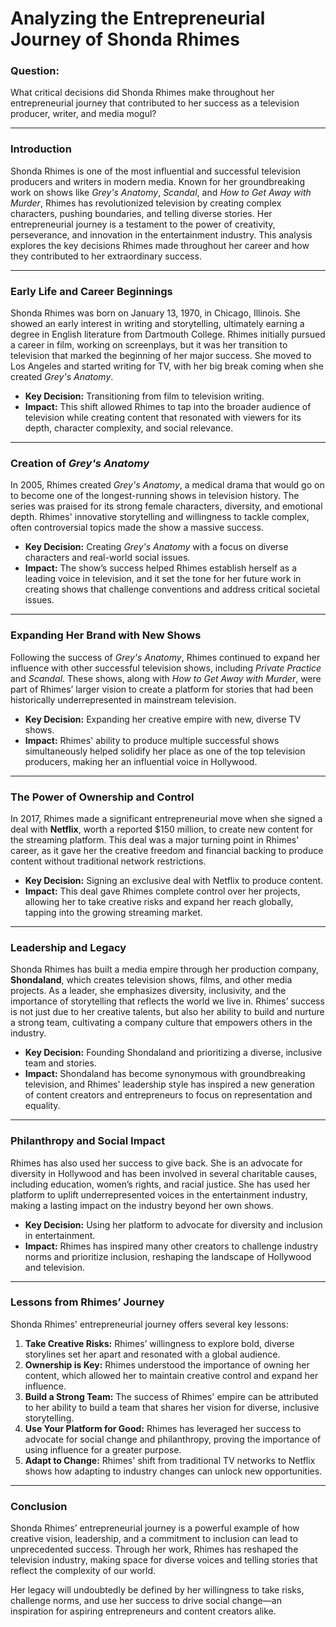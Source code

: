# Analyzing the Entrepreneurial Journey of Shonda Rhimes  

### Question:  
What critical decisions did Shonda Rhimes make throughout her entrepreneurial journey that contributed to her success as a television producer, writer, and media mogul?

---

### Introduction  
Shonda Rhimes is one of the most influential and successful television producers and writers in modern media. Known for her groundbreaking work on shows like *Grey's Anatomy*, *Scandal*, and *How to Get Away with Murder*, Rhimes has revolutionized television by creating complex characters, pushing boundaries, and telling diverse stories. Her entrepreneurial journey is a testament to the power of creativity, perseverance, and innovation in the entertainment industry. This analysis explores the key decisions Rhimes made throughout her career and how they contributed to her extraordinary success.

---

### Early Life and Career Beginnings  
Shonda Rhimes was born on January 13, 1970, in Chicago, Illinois. She showed an early interest in writing and storytelling, ultimately earning a degree in English literature from Dartmouth College. Rhimes initially pursued a career in film, working on screenplays, but it was her transition to television that marked the beginning of her major success. She moved to Los Angeles and started writing for TV, with her big break coming when she created *Grey's Anatomy*.

- **Key Decision:** Transitioning from film to television writing.  
- **Impact:** This shift allowed Rhimes to tap into the broader audience of television while creating content that resonated with viewers for its depth, character complexity, and social relevance.

---

### Creation of *Grey's Anatomy*  
In 2005, Rhimes created *Grey's Anatomy*, a medical drama that would go on to become one of the longest-running shows in television history. The series was praised for its strong female characters, diversity, and emotional depth. Rhimes' innovative storytelling and willingness to tackle complex, often controversial topics made the show a massive success.

- **Key Decision:** Creating *Grey's Anatomy* with a focus on diverse characters and real-world social issues.  
- **Impact:** The show’s success helped Rhimes establish herself as a leading voice in television, and it set the tone for her future work in creating shows that challenge conventions and address critical societal issues.

---

### Expanding Her Brand with New Shows  
Following the success of *Grey's Anatomy*, Rhimes continued to expand her influence with other successful television shows, including *Private Practice* and *Scandal*. These shows, along with *How to Get Away with Murder*, were part of Rhimes’ larger vision to create a platform for stories that had been historically underrepresented in mainstream television.

- **Key Decision:** Expanding her creative empire with new, diverse TV shows.  
- **Impact:** Rhimes' ability to produce multiple successful shows simultaneously helped solidify her place as one of the top television producers, making her an influential voice in Hollywood.

---

### The Power of Ownership and Control  
In 2017, Rhimes made a significant entrepreneurial move when she signed a deal with **Netflix**, worth a reported $150 million, to create new content for the streaming platform. This deal was a major turning point in Rhimes' career, as it gave her the creative freedom and financial backing to produce content without traditional network restrictions.

- **Key Decision:** Signing an exclusive deal with Netflix to produce content.  
- **Impact:** This deal gave Rhimes complete control over her projects, allowing her to take creative risks and expand her reach globally, tapping into the growing streaming market.

---

### Leadership and Legacy  
Shonda Rhimes has built a media empire through her production company, **Shondaland**, which creates television shows, films, and other media projects. As a leader, she emphasizes diversity, inclusivity, and the importance of storytelling that reflects the world we live in. Rhimes’ success is not just due to her creative talents, but also her ability to build and nurture a strong team, cultivating a company culture that empowers others in the industry.

- **Key Decision:** Founding Shondaland and prioritizing a diverse, inclusive team and stories.  
- **Impact:** Shondaland has become synonymous with groundbreaking television, and Rhimes' leadership style has inspired a new generation of content creators and entrepreneurs to focus on representation and equality.

---

### Philanthropy and Social Impact  
Rhimes has also used her success to give back. She is an advocate for diversity in Hollywood and has been involved in several charitable causes, including education, women’s rights, and racial justice. She has used her platform to uplift underrepresented voices in the entertainment industry, making a lasting impact on the industry beyond her own shows.

- **Key Decision:** Using her platform to advocate for diversity and inclusion in entertainment.  
- **Impact:** Rhimes has inspired many other creators to challenge industry norms and prioritize inclusion, reshaping the landscape of Hollywood and television.

---

### Lessons from Rhimes’ Journey  
Shonda Rhimes' entrepreneurial journey offers several key lessons:  
1. **Take Creative Risks:** Rhimes’ willingness to explore bold, diverse storylines set her apart and resonated with a global audience.  
2. **Ownership is Key:** Rhimes understood the importance of owning her content, which allowed her to maintain creative control and expand her influence.  
3. **Build a Strong Team:** The success of Rhimes' empire can be attributed to her ability to build a team that shares her vision for diverse, inclusive storytelling.  
4. **Use Your Platform for Good:** Rhimes has leveraged her success to advocate for social change and philanthropy, proving the importance of using influence for a greater purpose.  
5. **Adapt to Change:** Rhimes' shift from traditional TV networks to Netflix shows how adapting to industry changes can unlock new opportunities.

---

### Conclusion  
Shonda Rhimes’ entrepreneurial journey is a powerful example of how creative vision, leadership, and a commitment to inclusion can lead to unprecedented success. Through her work, Rhimes has reshaped the television industry, making space for diverse voices and telling stories that reflect the complexity of our world.  

Her legacy will undoubtedly be defined by her willingness to take risks, challenge norms, and use her success to drive social change—an inspiration for aspiring entrepreneurs and content creators alike.
